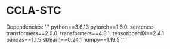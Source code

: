 # CCLA-STC

Dependencies:
'''
python==3.6.13 
pytorch==1.6.0. 
sentence-transformers==2.0.0. 
transformers==4.8.1. 
tensorboardX==2.4.1
pandas==1.1.5
sklearn==0.24.1
numpy==1.19.5
'''

